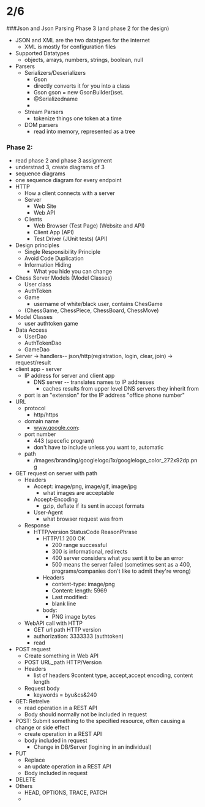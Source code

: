 # 2/6

###Json and Json Parsing Phase 3 (and phase 2 for the design)
- JSON and XML are the two datatypes for the internet
  - XML is mostly for configuration files
- Supported Datatypes
  - objects, arrays, numbers, strings, boolean, null
- Parsers
  - Serializers/Deserializers
    - Gson
    - directly converts it for you into a class
    - Gson gson = new GsonBuilder()set.
    - @Serializedname
    - 
  - Stream Parsers
    - tokenize things one token at a time
  - DOM parsers
    - read into memory, represented as a tree

### Phase 2:
- read phase 2 and phase 3 assignment
- understnad 3, create diagrams of 3
- sequence diagrams
- one sequence diagram for every endpoint
- HTTP
  - How a client connects with a server
  - Server
    - Web Site
    - Web API
  - Clients
    - Web Browser (Test Page) (Website and API)
    - Client App (API)
    - Test Driver (JUnit tests) (API)
- Design principles
  - Single Responsibility Principle
  - Avoid Code Duplication
  - Information Hiding
    - What you hide you can change
- Chess Server Models (Model Classes)
  - User class
  - AuthToken
  - Game
    - username of white/black user, contains ChesGame
  - (ChessGame, ChessPiece, ChessBoard, ChessMove)
- Model Classes 
  - user authtoken game
- Data Access
  - UserDao
  - AuthTokenDao
  - GameDao
- Server -> handlers-- json/http(registration, login, clear, join) -> request/result
- client app - server
  - IP address for server and client app
    - DNS server -- translates names to IP addresses
      - caches results from upper level DNS servers they inherit from
  - port is an "extension" for the IP address "office phone number"
- URL
  - protocol
    - http/https
  - domain name
    - www.google.com:
  - port number
    - 443 (specefic program)
    - don't have to include unless you want to, automatic
  - path
    - /images/branding/googlelogo/1x/googlelogo_color_272x92dp.png
- GET request on server with path
  - Headers
    - Accept: image/png, image/gif, image/jpg
      - what images are acceptable
    - Accept-Encoding
      - gzip, deflate if its sent in accept formats
    - User-Agent
      - what browser request was from
  - Response
    - HTTP/version StatusCode ReasonPhrase
      - HTTP/1.1 200 OK
        - 200 range successful
        - 300 is informational, redirects
        - 400 server considers what you sent it to be an error
        - 500 means the server failed (sometimes sent as a 400, programs/companies don't like to admit they're wrong)
      - Headers
        - content-type: image/png
        - Content: length: 5969
        - Last modified:
        - blank line
      - body:
        - PNG image bytes
  - WebAPI call with HTTP
    - GET url path HTTP version
    - authorization: 3333333 (authtoken)
    - read
- POST request
  - Create something in Web API
  - POST URL_path HTTP/Version
  - Headers
    - list of headers 9content type, accept,accept encoding, content length
  - Request body
    - keywords = byu&cs&240
- GET: Retreive
  - read operation in a REST API
  - Body should normally not be included in request
- POST: Submit something to the specified resource, often causing a change or side effect
  - create operation in a REST API
  - body included in request
    - Change in DB/Server (logining in an individual)
- PUT
  - Replace 
  - an update operation in a REST API
  - Body included in request
- DELETE
- Others
  - HEAD, ОPTIONS, TRACE, PATCH
  - 
